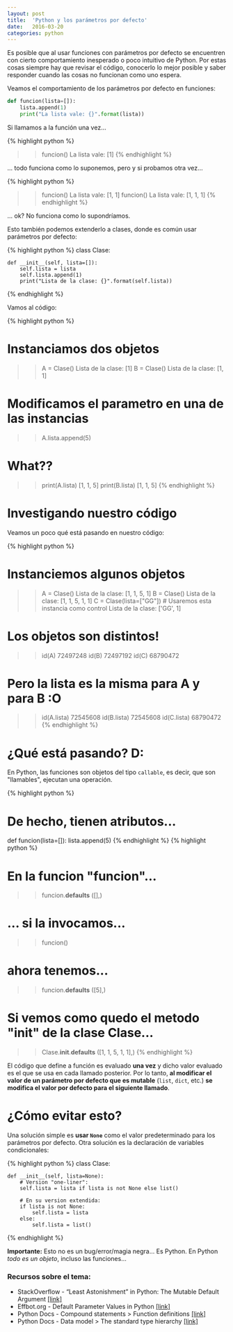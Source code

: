```yaml
---
layout: post
title:  'Python y los parámetros por defecto'
date:   2016-03-20
categories: python
---
```


Es posible que al usar funciones con parámetros por defecto se encuentren con cierto comportamiento inesperado o poco intuitivo de Python. Por estas cosas siempre hay que revisar el código, conocerlo lo mejor posible y saber responder cuando las cosas no funcionan como uno espera.

Veamos el comportamiento de los parámetros por defecto en funciones:

```python
def funcion(lista=[]):
    lista.append(1)
    print("La lista vale: {}".format(lista))
```

Si llamamos a la función una vez...

{% highlight python %}
>> funcion()
La lista vale: [1]
{% endhighlight %} 

... todo funciona como lo suponemos, pero y si probamos otra vez...

{% highlight python %}
>> funcion()
La lista vale: [1, 1]
>> funcion()
La lista vale: [1, 1, 1]
{% endhighlight %}

... ok? No funciona como lo supondríamos.

Esto también podemos extenderlo a clases, donde es común usar parámetros por defecto:

{% highlight python %}
class Clase:

    def __init__(self, lista=[]):
        self.lista = lista
        self.lista.append(1)
        print("Lista de la clase: {}".format(self.lista))
{% endhighlight %}

Vamos al código: 

{% highlight python %}
# Instanciamos dos objetos
>> A = Clase()
Lista de la clase: [1]
>> B = Clase()
Lista de la clase: [1, 1]

# Modificamos el parametro en una de las instancias
>> A.lista.append(5)

# What??
>> print(A.lista)
[1, 1, 5]
>> print(B.lista)
[1, 1, 5]
{% endhighlight %}

# Investigando nuestro código

Veamos un poco qué está pasando en nuestro código:

{% highlight python %}
# Instanciemos algunos objetos
>> A = Clase()
Lista de la clase: [1, 1, 5, 1]
>> B = Clase()
Lista de la clase: [1, 1, 5, 1, 1]
>> C = Clase(lista=["GG"]) # Usaremos esta instancia como control
Lista de la clase: ['GG', 1]

# Los objetos son distintos!
>> id(A)
72497248 
>> id(B)
72497192 
>> id(C)
68790472

# Pero la lista es la misma para A y para B :O
>> id(A.lista)
72545608 
>> id(B.lista)
72545608 
>> id(C.lista)
68790472
{% endhighlight %}

# ¿Qué está pasando? D:

En Python, las funciones son objetos del tipo `callable`, es decir, que son "llamables", ejecutan una operación.

{% highlight python %}
# De hecho, tienen atributos...
def funcion(lista=[]):
    lista.append(5)
{% endhighlight %}
{% highlight python %}
# En la funcion "funcion"...
>> funcion.__defaults__
([],)

# ... si la invocamos...
>> funcion()

# ahora tenemos...
>> funcion.__defaults__
([5],)

# Si vemos como quedo el metodo "__init__" de la clase Clase...
>> Clase.__init__.__defaults__
([1, 1, 5, 1, 1],)
{% endhighlight %}

El código que define a función es evaluado **una vez** y dicho valor evaluado es el que se usa en cada llamado posterior. Por lo tanto, **al modificar el valor de un parámetro por defecto que es mutable** (`list`, `dict`, etc.) **se modifica el valor por defecto para el siguiente llamado**.

# ¿Cómo evitar esto? 

Una solución simple es **usar `None`** como el valor predeterminado para los parámetros por defecto. Otra solución es la declaración de variables condicionales:


{% highlight python %}
class Clase:
    
    def __init__(self, lista=None):
        # Version "one-liner":
        self.lista = lista if lista is not None else list()
        
        # En su version extendida:
        if lista is not None:
            self.lista = lista
        else:
            self.lista = list()
{% endhighlight %}

**Importante:** Esto no es un bug/error/magia negra... Es Python. En Python *todo es un objeto*, incluso las funciones...

### Recursos sobre el tema:

* StackOverflow - “Least Astonishment” in Python: The Mutable Default Argument [[link]](http://stackoverflow.com/questions/1132941/least-astonishment-in-python-the-mutable-default-argument)
* Effbot.org - Default Parameter Values in Python [[link]](http://effbot.org/zone/default-values.htm)
* Python Docs - Compound statements > Function definitions [[link]](https://docs.python.org/3.4/reference/compound_stmts.html#def)
* Python Docs - Data model > The standard type hierarchy [[link]](https://docs.python.org/3.4/reference/datamodel.html#types)